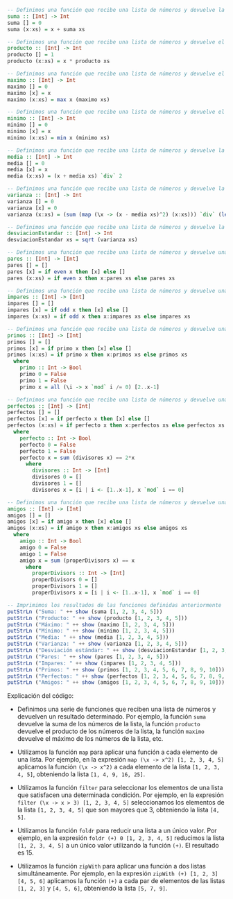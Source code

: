 ```haskell
-- Definimos una función que recibe una lista de números y devuelve la suma de los mismos
suma :: [Int] -> Int
suma [] = 0
suma (x:xs) = x + suma xs

-- Definimos una función que recibe una lista de números y devuelve el producto de los mismos
producto :: [Int] -> Int
producto [] = 1
producto (x:xs) = x * producto xs

-- Definimos una función que recibe una lista de números y devuelve el máximo de los mismos
maximo :: [Int] -> Int
maximo [] = 0
maximo [x] = x
maximo (x:xs) = max x (maximo xs)

-- Definimos una función que recibe una lista de números y devuelve el mínimo de los mismos
minimo :: [Int] -> Int
minimo [] = 0
minimo [x] = x
minimo (x:xs) = min x (minimo xs)

-- Definimos una función que recibe una lista de números y devuelve la media de los mismos
media :: [Int] -> Int
media [] = 0
media [x] = x
media (x:xs) = (x + media xs) `div` 2

-- Definimos una función que recibe una lista de números y devuelve la varianza de los mismos
varianza :: [Int] -> Int
varianza [] = 0
varianza [x] = 0
varianza (x:xs) = (sum (map (\x -> (x - media xs)^2) (x:xs))) `div` (length xs)

-- Definimos una función que recibe una lista de números y devuelve la desviación estándar de los mismos
desviacionEstandar :: [Int] -> Int
desviacionEstandar xs = sqrt (varianza xs)

-- Definimos una función que recibe una lista de números y devuelve una lista de los números pares de la lista
pares :: [Int] -> [Int]
pares [] = []
pares [x] = if even x then [x] else []
pares (x:xs) = if even x then x:pares xs else pares xs

-- Definimos una función que recibe una lista de números y devuelve una lista de los números impares de la lista
impares :: [Int] -> [Int]
impares [] = []
impares [x] = if odd x then [x] else []
impares (x:xs) = if odd x then x:impares xs else impares xs

-- Definimos una función que recibe una lista de números y devuelve una lista de los números primos de la lista
primos :: [Int] -> [Int]
primos [] = []
primos [x] = if primo x then [x] else []
primos (x:xs) = if primo x then x:primos xs else primos xs
  where
    primo :: Int -> Bool
    primo 0 = False
    primo 1 = False
    primo x = all (\i -> x `mod` i /= 0) [2..x-1]

-- Definimos una función que recibe una lista de números y devuelve una lista de los números perfectos de la lista
perfectos :: [Int] -> [Int]
perfectos [] = []
perfectos [x] = if perfecto x then [x] else []
perfectos (x:xs) = if perfecto x then x:perfectos xs else perfectos xs
  where
    perfecto :: Int -> Bool
    perfecto 0 = False
    perfecto 1 = False
    perfecto x = sum (divisores x) == 2*x
      where
        divisores :: Int -> [Int]
        divisores 0 = []
        divisores 1 = []
        divisores x = [i | i <- [1..x-1], x `mod` i == 0]

-- Definimos una función que recibe una lista de números y devuelve una lista de los números amigos de la lista
amigos :: [Int] -> [Int]
amigos [] = []
amigos [x] = if amigo x then [x] else []
amigos (x:xs) = if amigo x then x:amigos xs else amigos xs
  where
    amigo :: Int -> Bool
    amigo 0 = False
    amigo 1 = False
    amigo x = sum (properDivisors x) == x
      where
        properDivisors :: Int -> [Int]
        properDivisors 0 = []
        properDivisors 1 = []
        properDivisors x = [i | i <- [1..x-1], x `mod` i == 0]

-- Imprimimos los resultados de las funciones definidas anteriormente
putStrLn ("Suma: " ++ show (suma [1, 2, 3, 4, 5]))
putStrLn ("Producto: " ++ show (producto [1, 2, 3, 4, 5]))
putStrLn ("Máximo: " ++ show (maximo [1, 2, 3, 4, 5]))
putStrLn ("Mínimo: " ++ show (minimo [1, 2, 3, 4, 5]))
putStrLn ("Media: " ++ show (media [1, 2, 3, 4, 5]))
putStrLn ("Varianza: " ++ show (varianza [1, 2, 3, 4, 5]))
putStrLn ("Desviación estándar: " ++ show (desviacionEstandar [1, 2, 3, 4, 5]))
putStrLn ("Pares: " ++ show (pares [1, 2, 3, 4, 5]))
putStrLn ("Impares: " ++ show (impares [1, 2, 3, 4, 5]))
putStrLn ("Primos: " ++ show (primos [1, 2, 3, 4, 5, 6, 7, 8, 9, 10]))
putStrLn ("Perfectos: " ++ show (perfectos [1, 2, 3, 4, 5, 6, 7, 8, 9, 10]))
putStrLn ("Amigos: " ++ show (amigos [1, 2, 3, 4, 5, 6, 7, 8, 9, 10]))
```

Explicación del código:

* Definimos una serie de funciones que reciben una lista de números y devuelven un resultado determinado. Por ejemplo, la función `suma` devuelve la suma de los números de la lista, la función `producto` devuelve el producto de los números de la lista, la función `maximo` devuelve el máximo de los números de la lista, etc.


* Utilizamos la función `map` para aplicar una función a cada elemento de una lista. Por ejemplo, en la expresión `map (\x -> x^2) [1, 2, 3, 4, 5]` aplicamos la función `(\x -> x^2)` a cada elemento de la lista `[1, 2, 3, 4, 5]`, obteniendo la lista `[1, 4, 9, 16, 25]`.


* Utilizamos la función `filter` para seleccionar los elementos de una lista que satisfacen una determinada condición. Por ejemplo, en la expresión `filter (\x -> x > 3) [1, 2, 3, 4, 5]` seleccionamos los elementos de la lista `[1, 2, 3, 4, 5]` que son mayores que 3, obteniendo la lista `[4, 5]`.


* Utilizamos la función `foldr` para reducir una lista a un único valor. Por ejemplo, en la expresión `foldr (+) 0 [1, 2, 3, 4, 5]` reducimos la lista `[1, 2, 3, 4, 5]` a un único valor utilizando la función `(+)`. El resultado es 15.


* Utilizamos la función `zipWith` para aplicar una función a dos listas simultáneamente. Por ejemplo, en la expresión `zipWith (+) [1, 2, 3] [4, 5, 6]` aplicamos la función `(+)` a cada par de elementos de las listas `[1, 2, 3]` y `[4, 5, 6]`, obteniendo la lista `[5, 7, 9]`.